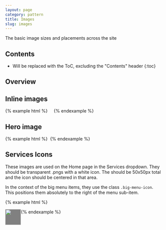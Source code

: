 ```yaml
---
layout: page
category: pattern
title: Images
slug: images
---
```


The basic image sizes and placements across the site

## Contents

* Will be replaced with the ToC, excluding the "Contents" header
{:toc}

## Overview

## Inline images

{% example html %}
<img src="http://placehold.it/604x453?text=default" alt="">
<img class="align-left" src="http://placehold.it/604x453?text=align-left" alt="">
<img class="align-right" src="http://placehold.it/604x453?text=align-right" alt="">
<img class="align-center" src="http://placehold.it/604x453?text=align-center" alt="">
{% endexample %}

## Hero image

{% example html %}
<img src="http://placehold.it/1200x400" alt="">
{% endexample %}

## Services Icons

These images are used on the Home page in the Services dropdown. They should be transparent .pngs with a white icon. The should be 50x50px total and the icon should be centered in that area.

In the context of the big menu items, they use the class `.big-menu-icon`. This positions them absolutely to the right of the menu sub-item.

{% example html %}
<div style="background-color: gray; float: left;">
	<img src="{{ site.baseurl }}/img/parking-icon.png" alt="" width="50" height="50" style="float: left;">
</div>
{% endexample %}